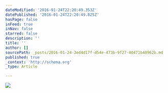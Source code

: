 ```yaml
---
dateModified: '2016-01-24T22:20:49.353Z'
datePublished: '2016-01-24T22:20:49.825Z'
hasPage: false
inFeed: true
inNav: false
starred: false
description: ''
title: ''
author: []
sourcePath: _posts/2016-01-24-3ed4d17f-d54e-473b-9f27-40471b40962b.md
published: true
_context: 'http://schema.org'
_type: Article

---
```

![](https://the-grid-user-content.s3-us-west-2.amazonaws.com/ed0215f7-ed3e-4a44-87b6-64f919250d3a.jpg)